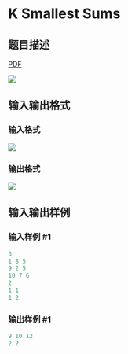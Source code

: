 # K Smallest Sums

## 题目描述

[problemUrl]: https://uva.onlinejudge.org/index.php?option=com_onlinejudge&Itemid=8&category=229&page=show_problem&problem=3148

[PDF](https://uva.onlinejudge.org/external/119/p11997.pdf)

![](https://cdn.luogu.com.cn/upload/vjudge_pic/UVA11997/9c490019a7c6303025a6d5cdf1d20d2b6e551ea6.png)

## 输入输出格式

### 输入格式

![](https://cdn.luogu.com.cn/upload/vjudge_pic/UVA11997/186db866fc2351282633dc21006925e057c647cc.png)

### 输出格式

![](https://cdn.luogu.com.cn/upload/vjudge_pic/UVA11997/9130c17624f44d5cc48d382847b1f842e4c8e677.png)

## 输入输出样例

### 输入样例 #1

```cpp
3
1 8 5
9 2 5
10 7 6
2
1 1
1 2
```


### 输出样例 #1

```cpp
9 10 12
2 2
```


